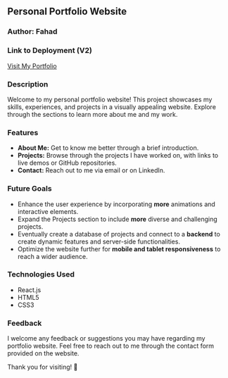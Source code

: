 ## Personal Portfolio Website

### Author: Fahad

### Link to Deployment (V2)
[Visit My Portfolio](https://fahad-ali1.github.io/fahad-ali/)

### Description
Welcome to my personal portfolio website! This project showcases my skills, experiences, and projects in a visually appealing website. Explore through the sections to learn more about me and my work.

### Features
- **About Me:** Get to know me better through a brief introduction.
- **Projects:** Browse through the projects I have worked on, with links to live demos or GitHub repositories.
- **Contact:** Reach out to me via email or on LinkedIn.

### Future Goals
- Enhance the user experience by incorporating **more** animations and interactive elements.
- Expand the Projects section to include **more** diverse and challenging projects.
- Eventually create a database of projects and connect to a **backend** to create dynamic features and server-side functionalities.
- Optimize the website further for **mobile and tablet responsiveness** to reach a wider audience.

### Technologies Used
- React.js
- HTML5
- CSS3

### Feedback
I welcome any feedback or suggestions you may have regarding my portfolio website. Feel free to reach out to me through the contact form provided on the website.

Thank you for visiting! 🚀
